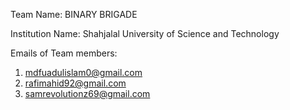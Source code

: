Team Name: BINARY BRIGADE

Institution Name: Shahjalal University of Science and Technology

Emails of Team members:
1. mdfuadulislam0@gmail.com
2. rafimahid92@gmail.com
3. samrevolutionz69@gmail.com